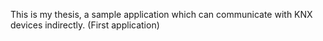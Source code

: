This is my thesis, a sample application which can communicate with KNX devices indirectly. (First application)
